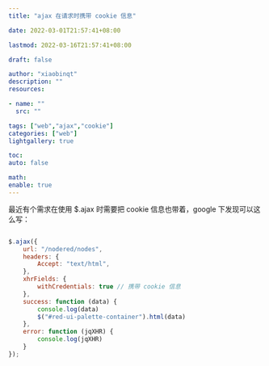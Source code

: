 ```yaml
---
title: "ajax 在请求时携带 cookie 信息"

date: 2022-03-01T21:57:41+08:00

lastmod: 2022-03-16T21:57:41+08:00

draft: false

author: "xiaobinqt"
description: ""
resources:

- name: ""
  src: ""

tags: ["web","ajax","cookie"]
categories: ["web"]
lightgallery: true

toc:
auto: false

math:
enable: true
---
```




最近有个需求在使用 $.ajax 时需要把 cookie 信息也带着，google 下发现可以这么写：

```javascript

$.ajax({
    url: "/nodered/nodes",
    headers: {
        Accept: "text/html",
    },
    xhrFields: {
        withCredentials: true // 携带 cookie 信息
    },
    success: function (data) {
        console.log(data)
        $("#red-ui-palette-container").html(data)
    },
    error: function (jqXHR) {
        console.log(jqXHR)
    }
});

```


